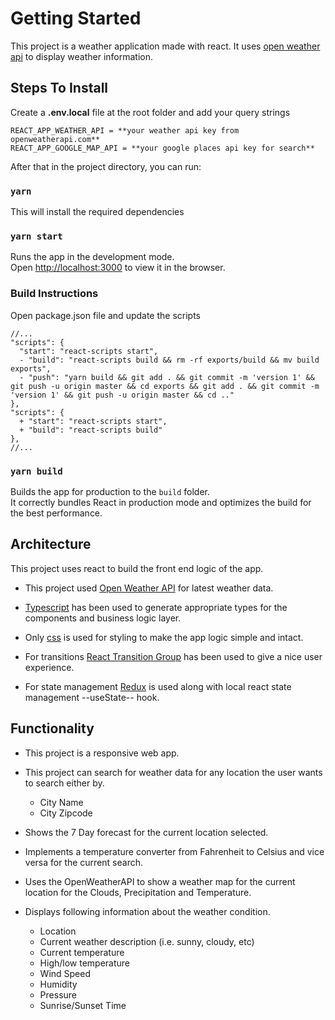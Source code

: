 # Getting Started

This project is a weather application made with react. It uses [open weather api](https://openweathermap.org/) to display weather information.

## Steps To Install

Create a **.env.local** file at the root folder and add your query strings

    REACT_APP_WEATHER_API = **your weather api key from openweatherapi.com**
    REACT_APP_GOOGLE_MAP_API = **your google places api key for search**

After that in the project directory, you can run:

### `yarn`

This will install the required dependencies

### `yarn start`

Runs the app in the development mode.\
Open [http://localhost:3000](http://localhost:3000) to view it in the browser.

### Build Instructions

Open package.json file and update the scripts

    //...
    "scripts": {
      "start": "react-scripts start",
      - "build": "react-scripts build && rm -rf exports/build && mv build exports",
      - "push": "yarn build && git add . && git commit -m 'version 1' && git push -u origin master && cd exports && git add . && git commit -m 'version 1' && git push -u origin master && cd .."
    },
    "scripts": {
      + "start": "react-scripts start",
      + "build": "react-scripts build"
    },
    //...

### `yarn build`

Builds the app for production to the `build` folder.\
It correctly bundles React in production mode and optimizes the build for the best performance.

## Architecture

This project uses react to build the front end logic of the app.

- This project used [Open Weather API](https://openweathermap.org/) for latest weather data.

- [Typescript](https://www.typescriptlang.org/) has been used to generate appropriate types for the components and business logic layer.

- Only [css](https://www.w3.org/Style/CSS/Overview.en.html) is used for styling to make the app logic simple and intact.

- For transitions [React Transition Group](https://reactcommunity.org/react-transition-group/) has been used to give a nice user experience.

- For state management [Redux](https://redux.js.org/) is used along with local react state management --useState-- hook.

## Functionality

- This project is a responsive web app.

- This project can search for weather data for any location the user wants to search either by.

  - City Name
  - City Zipcode

- Shows the 7 Day forecast for the current location selected.

- Implements a temperature converter from Fahrenheit to Celsius and vice versa for the current search.

- Uses the OpenWeatherAPI to show a weather map for the current location for the Clouds, Precipitation and Temperature.

- Displays following information about the weather condition.
  - Location
  - Current weather description (i.e. sunny, cloudy, etc)
  - Current temperature
  - High/low temperature
  - Wind Speed
  - Humidity
  - Pressure
  - Sunrise/Sunset Time
